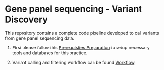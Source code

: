 # Gene panel sequencing - Variant Discovery

This repository contains a complete code pipeline developed to call variants from gene panel sequencing data.

1. First please follow this [Prerequisites Preparation](./1.Preparation ) to setup necessary tools and databases for this practice.

2. Variant calling and filtering workflow can be found [Workflow](./2.Workflow).
